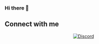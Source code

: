 ### Hi there 👋

<!--
**a-timo1919/a-timo1919** is a ✨ _special_ ✨ repository because its `README.md` (this file) appears on your GitHub profile.

Here are some ideas to get you started:

- 🔭 I’m currently working on ...
- 🌱 I’m currently learning ...
- 👯 I’m looking to collaborate on ...
- 🤔 I’m looking for help with ...
- 💬 Ask me about ...
- 📫 How to reach me: ...
- 😄 Pronouns: ...
- ⚡ Fun fact: ...
-->

## Connect with me  
<div align="center">
<a href="https://discord.com/users/622541545916334080" target="_blank">
<img src=https://encrypted-tbn0.gstatic.com/images?q=tbn:ANd9GcRYIMdDPeVXniIbWsQlFscJo49DV5YiKXvn64fKdTaSUmwvh5hTkSZ5Qglc2iGV9gTNag&usqp=CAU alt=Discord style="margin-bottom: 5px;" />
</a>
